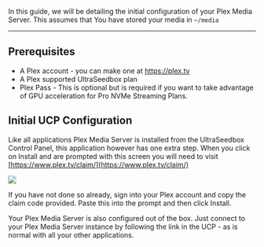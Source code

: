 In this guide, we will be detailing the initial configuration of your Plex Media Server. This assumes that You have stored your media in `~/media`

***

## Prerequisites

* A Plex account - you can make one at https://plex.tv
* A Plex supported UltraSeedbox plan
* Plex Pass - This is optional but is required if you want to take advantage of GPU acceleration for Pro NVMe Streaming Plans.

## Initial UCP Configuration

Like all applications Plex Media Server is installed from the UltraSeedbox Control Panel, this application however has one extra step. When you click on Install and are prompted with this screen you will need to visit [https://www.plex.tv/claim/](https://www.plex.tv/claim/)

![](https://docs.usbx.me/uploads/images/gallery/2019-10/Claim-Code.PNG)

If you have not done so already, sign into your Plex account and copy the claim code provided. Paste this into the prompt and then click Install.

Your Plex Media Server is also configured out of the box. Just connect to your Plex Media Server instance by following the link in the UCP - as is normal with all your other applications.